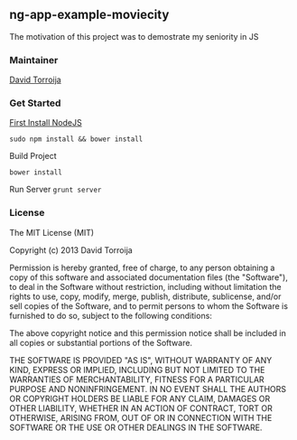 ## ng-app-example-moviecity 

The motivation of this project was to demostrate my seniority in JS

### Maintainer

[David Torroija](https://github.com/davidtorroija)

### Get Started

[First Install NodeJS](http://nodejs.org/download/)

`sudo npm install && bower install`

Build Project

`bower install`

Run Server
`grunt server`

### License

The MIT License (MIT)

Copyright (c) 2013 David Torroija

Permission is hereby granted, free of charge, to any person obtaining a copy of
this software and associated documentation files (the "Software"), to deal in
the Software without restriction, including without limitation the rights to
use, copy, modify, merge, publish, distribute, sublicense, and/or sell copies of
the Software, and to permit persons to whom the Software is furnished to do so,
subject to the following conditions:

The above copyright notice and this permission notice shall be included in all
copies or substantial portions of the Software.

THE SOFTWARE IS PROVIDED "AS IS", WITHOUT WARRANTY OF ANY KIND, EXPRESS OR
IMPLIED, INCLUDING BUT NOT LIMITED TO THE WARRANTIES OF MERCHANTABILITY, FITNESS
FOR A PARTICULAR PURPOSE AND NONINFRINGEMENT. IN NO EVENT SHALL THE AUTHORS OR
COPYRIGHT HOLDERS BE LIABLE FOR ANY CLAIM, DAMAGES OR OTHER LIABILITY, WHETHER
IN AN ACTION OF CONTRACT, TORT OR OTHERWISE, ARISING FROM, OUT OF OR IN
CONNECTION WITH THE SOFTWARE OR THE USE OR OTHER DEALINGS IN THE SOFTWARE.
